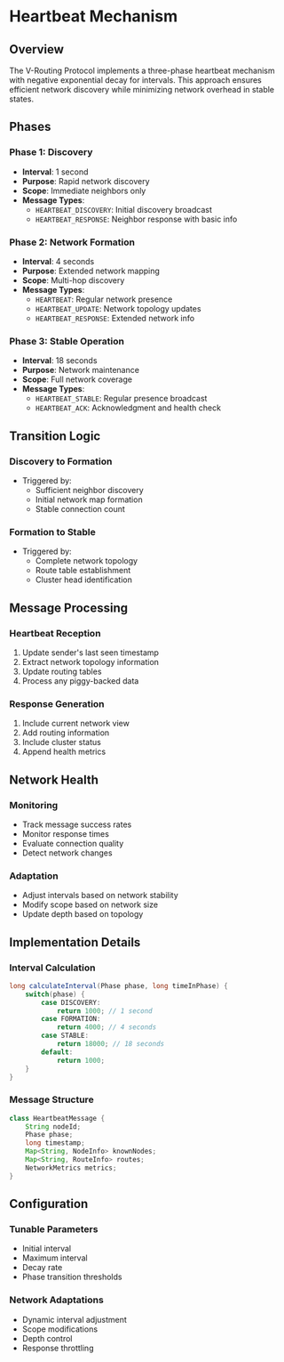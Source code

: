 # Heartbeat Mechanism

## Overview
The V-Routing Protocol implements a three-phase heartbeat mechanism with negative exponential decay for intervals. This approach ensures efficient network discovery while minimizing network overhead in stable states.

## Phases

### Phase 1: Discovery
- **Interval**: 1 second
- **Purpose**: Rapid network discovery
- **Scope**: Immediate neighbors only
- **Message Types**:
  - `HEARTBEAT_DISCOVERY`: Initial discovery broadcast
  - `HEARTBEAT_RESPONSE`: Neighbor response with basic info

### Phase 2: Network Formation
- **Interval**: 4 seconds
- **Purpose**: Extended network mapping
- **Scope**: Multi-hop discovery
- **Message Types**:
  - `HEARTBEAT`: Regular network presence
  - `HEARTBEAT_UPDATE`: Network topology updates
  - `HEARTBEAT_RESPONSE`: Extended network info

### Phase 3: Stable Operation
- **Interval**: 18 seconds
- **Purpose**: Network maintenance
- **Scope**: Full network coverage
- **Message Types**:
  - `HEARTBEAT_STABLE`: Regular presence broadcast
  - `HEARTBEAT_ACK`: Acknowledgment and health check

## Transition Logic

### Discovery to Formation
- Triggered by:
  - Sufficient neighbor discovery
  - Initial network map formation
  - Stable connection count

### Formation to Stable
- Triggered by:
  - Complete network topology
  - Route table establishment
  - Cluster head identification

## Message Processing

### Heartbeat Reception
1. Update sender's last seen timestamp
2. Extract network topology information
3. Update routing tables
4. Process any piggy-backed data

### Response Generation
1. Include current network view
2. Add routing information
3. Include cluster status
4. Append health metrics

## Network Health

### Monitoring
- Track message success rates
- Monitor response times
- Evaluate connection quality
- Detect network changes

### Adaptation
- Adjust intervals based on network stability
- Modify scope based on network size
- Update depth based on topology

## Implementation Details

### Interval Calculation
```java
long calculateInterval(Phase phase, long timeInPhase) {
    switch(phase) {
        case DISCOVERY:
            return 1000; // 1 second
        case FORMATION:
            return 4000; // 4 seconds
        case STABLE:
            return 18000; // 18 seconds
        default:
            return 1000;
    }
}
```

### Message Structure
```java
class HeartbeatMessage {
    String nodeId;
    Phase phase;
    long timestamp;
    Map<String, NodeInfo> knownNodes;
    Map<String, RouteInfo> routes;
    NetworkMetrics metrics;
}
```

## Configuration

### Tunable Parameters
- Initial interval
- Maximum interval
- Decay rate
- Phase transition thresholds

### Network Adaptations
- Dynamic interval adjustment
- Scope modifications
- Depth control
- Response throttling
